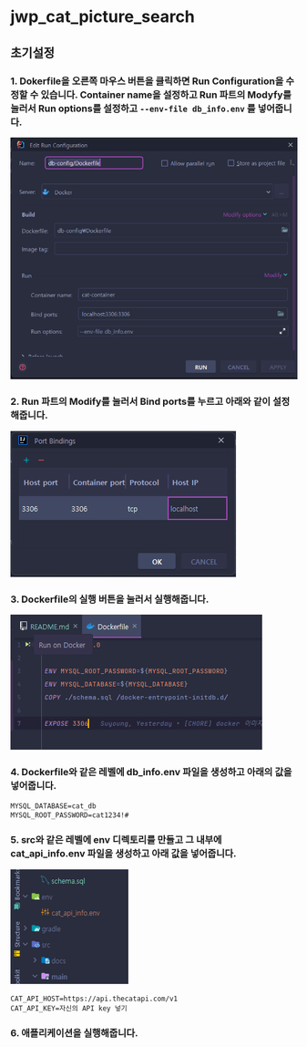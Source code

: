 # jwp_cat_picture_search

## 초기설정

### 1. Dokerfile을 오른쪽 마우스 버튼을 클릭하면 Run Configuration을 수정할 수 있습니다. Container name을 설정하고 Run 파트의 Modyfy를 눌러서 Run options를 설정하고 ```--env-file db_info.env``` 를 넣어줍니다.

![](.github/picture/run_configuration.png)

### 2. Run 파트의 Modify를 눌러서 Bind ports를 누르고 아래와 같이 설정해줍니다.

![](.github/picture/port_binding.png)

### 3. Dockerfile의 실행 버튼을 눌러서 실행해줍니다.

![](.github/picture/docker_run.png)

### 4. Dockerfile와 같은 레벨에 db_info.env 파일을 생성하고 아래의 값을 넣어줍니다.

```
MYSQL_DATABASE=cat_db
MYSQL_ROOT_PASSWORD=cat1234!#
```

### 5. src와 같은 레벨에 env 디렉토리를 만들고 그 내부에 cat_api_info.env 파일을 생성하고 아래 값을 넣어줍니다.

![](.github/picture/env_directory.png)

```aidl
CAT_API_HOST=https://api.thecatapi.com/v1
CAT_API_KEY=자신의 API key 넣기
```

### 6. 애플리케이션을 실행해줍니다.